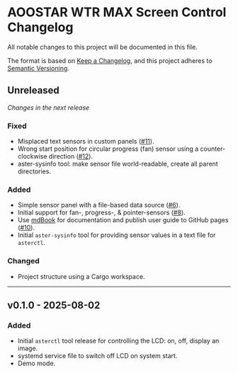 # AOOSTAR WTR MAX Screen Control Changelog

All notable changes to this project will be documented in this file.

The format is based on [Keep a Changelog](https://keepachangelog.com/en/1.0.0/),
and this project adheres to [Semantic Versioning](https://semver.org/spec/v2.0.0.html).

## Unreleased

_Changes in the next release_

### Fixed
- Misplaced text sensors in custom panels ([#11](https://github.com/zehnm/aoostar-rs/issues/11)).
- Wrong start position for circular progress (fan) sensor using a counter-clockwise direction ([#12](https://github.com/zehnm/aoostar-rs/issues/12)).
- aster-sysinfo tool: make sensor file world-readable, create all parent directories.

### Added
- Simple sensor panel with a file-based data source ([#6](https://github.com/zehnm/aoostar-rs/issues/6)). 
- Initial support for fan-, progress-, & pointer-sensors ([#8](https://github.com/zehnm/aoostar-rs/pull/8)).
- Use [mdBook](https://rust-lang.github.io/mdBook/) for documentation and publish user guide to GitHub pages ([#10](https://github.com/zehnm/aoostar-rs/pull/10)).
- Initial `aster-sysinfo` tool for providing sensor values in a text file for `asterctl`.

### Changed
- Project structure using a Cargo workspace.

---

## v0.1.0 - 2025-08-02
### Added
- Initial `asterctl` tool release for controlling the LCD: on, off, display an image.
- systemd service file to switch off LCD on system start.
- Demo mode.
